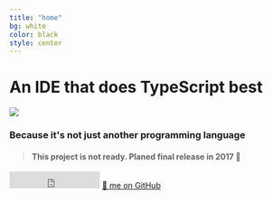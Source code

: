 ```yaml
---
title: "home"
bg: white
color: black
style: center
---
```


# An IDE that does TypeScript best

<img src="https://raw.githubusercontent.com/TypeScriptBuilder/tsb/master/resources/icon.png"/>

### Because it's not just another programming language

> #### This project is not ready. Planed final release in 2017 🌹


<iframe src="https://ghbtns.com/github-btn.html?user=TypeScriptBuilder&repo=tsb&type=star&count=true&size=large" frameborder="0" scrolling="0" width="160px" height="30px"></iframe>

<span id="forkongithub">
  <a href="{{ site.source_link }}" class="bg-blue">
    🌟 me on GitHub
  </a>
</span>
